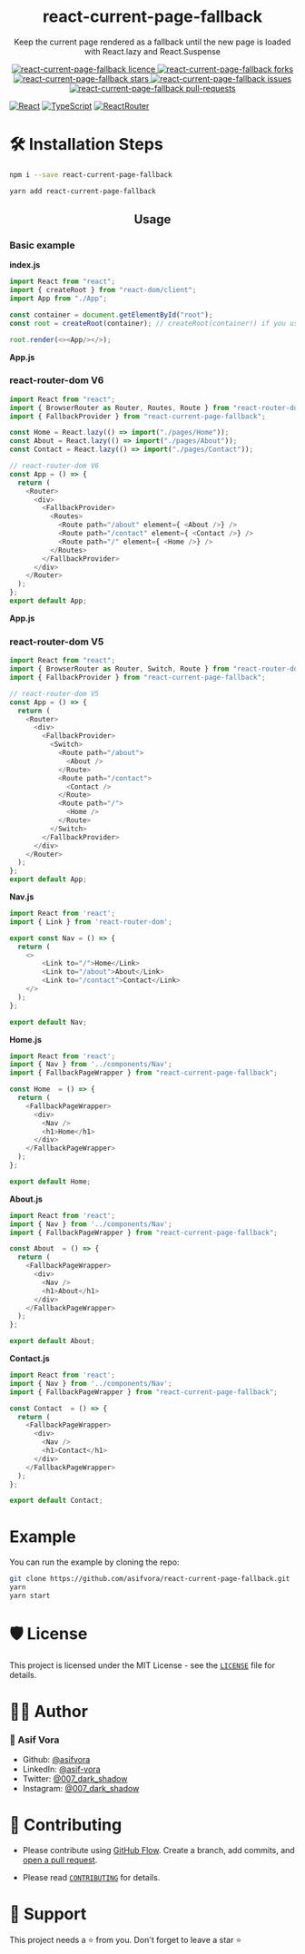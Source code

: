 <h1 align="center">react-current-page-fallback</h1>

<p align="center">Keep the current page rendered as a fallback until the new page is loaded with React.lazy and React.Suspense</p>

<p align="center">
  <a href="https://github.com/asifvora/react-current-page-fallback/blob/master/LICENSE" target="blank">
    <img src="https://img.shields.io/badge/%20license-MIT%20-green" alt="react-current-page-fallback licence" />
  </a>
  <a href="https://github.com/asifvora/react-current-page-fallback/fork" target="blank">
   <img src="https://img.shields.io/github/forks/asifvora/react-current-page-fallback?style=flat-square" alt="react-current-page-fallback forks"/>
  </a>
  <a href="https://github.com/asifvora/react-current-page-fallback/stargazers" target="blank">
   <img src="https://img.shields.io/github/stars/asifvora/react-current-page-fallback?style=flat-square" alt="react-current-page-fallback stars"/>
  </a>
  <a href="https://github.com/asifvora/react-current-page-fallback/issues" target="blank">
    <img src="https://img.shields.io/github/issues/asifvora/react-current-page-fallback?style=flat-square" alt="react-current-page-fallback issues"/>
  </a>
  <a href="https://github.com/asifvora/react-current-page-fallback/pulls" target="blank">
   <img src="https://img.shields.io/github/issues-pr/asifvora/react-current-page-fallback?style=flat-square" alt="react-current-page-fallback pull-requests"/>
  </a>
</p>

[![React](https://img.shields.io/badge/React-20232A?style=for-the-badge&logo=react&logoColor=61DAFB)](https://reactjs.org/)
[![TypeScript](https://img.shields.io/badge/TypeScript-007ACC?style=for-the-badge&logo=typescript&logoColor=white)](https://www.typescriptlang.org/)
[![ReactRouter](https://img.shields.io/badge/React_Router-CA4245?style=for-the-badge&logo=react-router&logoColor=white)](https://reactrouter.com/)

# 🛠️ Installation Steps

```bash
npm i --save react-current-page-fallback
```

```bash
yarn add react-current-page-fallback
```

<h2 align="center">Usage</h2>

### Basic example

**index.js**
```javascript
import React from "react";
import { createRoot } from "react-dom/client";
import App from "./App";

const container = document.getElementById("root");
const root = createRoot(container); // createRoot(container!) if you use TypeScript

root.render(<><App/></>);
```

**App.js**
### react-router-dom V6
```javascript
import React from "react";
import { BrowserRouter as Router, Routes, Route } from "react-router-dom";
import { FallbackProvider } from "react-current-page-fallback";

const Home = React.lazy(() => import("./pages/Home"));
const About = React.lazy(() => import("./pages/About"));
const Contact = React.lazy(() => import("./pages/Contact"));

// react-router-dom V6
const App = () => {
  return (
    <Router>
      <div>
        <FallbackProvider>
          <Routes>
            <Route path="/about" element={ <About />} />
            <Route path="/contact" element={ <Contact />} />
            <Route path="/" element={ <Home />} />
          </Routes>
        </FallbackProvider>
      </div>
    </Router>
  );
};
export default App;
```

**App.js**

### react-router-dom V5

```javascript
import React from "react";
import { BrowserRouter as Router, Switch, Route } from "react-router-dom";
import { FallbackProvider } from "react-current-page-fallback";

// react-router-dom V5
const App = () => {
  return (
    <Router>
      <div>
        <FallbackProvider>
          <Switch>
            <Route path="/about">
              <About />
            </Route>
            <Route path="/contact">
              <Contact />
            </Route>
            <Route path="/">
              <Home />
            </Route>
          </Switch>
        </FallbackProvider>
      </div>
    </Router>
  );
};
export default App;
```

**Nav.js**

```javascript
import React from 'react';
import { Link } from 'react-router-dom';

export const Nav = () => {
  return (
    <>
        <Link to="/">Home</Link>
        <Link to="/about">About</Link> 
        <Link to="/contact">Contact</Link>
    </>
  );
};

export default Nav;
```

**Home.js**

```javascript
import React from 'react';
import { Nav } from '../components/Nav';
import { FallbackPageWrapper } from "react-current-page-fallback";

const Home  = () => {
  return (
    <FallbackPageWrapper>
      <div>
        <Nav />
        <h1>Home</h1>
      </div>
    </FallbackPageWrapper>
  );
};

export default Home;
```

**About.js**

```javascript
import React from 'react';
import { Nav } from '../components/Nav';
import { FallbackPageWrapper } from "react-current-page-fallback";

const About  = () => {
  return (
    <FallbackPageWrapper>
      <div>
        <Nav />
        <h1>About</h1>
      </div>
    </FallbackPageWrapper>
  );
};

export default About;
```

**Contact.js**

```javascript
import React from 'react';
import { Nav } from '../components/Nav';
import { FallbackPageWrapper } from "react-current-page-fallback";

const Contact  = () => {
  return (
    <FallbackPageWrapper>
      <div>
        <Nav />
        <h1>Contact</h1>
      </div>
    </FallbackPageWrapper>
  );
};

export default Contact;
```


# Example
You can run the example by cloning the repo:

```sh
git clone https://github.com/asifvora/react-current-page-fallback.git
yarn
yarn start
```

# 🛡️ License

This project is licensed under the MIT License - see the [`LICENSE`](LICENSE) file for details.

# 👨‍💻 Author
### 👤 Asif Vora
- Github: [@asifvora](https://github.com/asifvora)
- LinkedIn: [@asif-vora](https://www.linkedin.com/in/asif-vora/)
- Twitter: [@007_dark_shadow](https://twitter.com/007_dark_shadow)
- Instagram: [@007_dark_shadow](https://www.instagram.com/007_dark_shadow/)

# 🍰 Contributing

- Please contribute using [GitHub Flow](https://guides.github.com/introduction/flow). Create a branch, add commits, and [open a pull request](https://github.com/asifvora/react-current-page-fallback/compare).

- Please read [`CONTRIBUTING`](CONTRIBUTING.md) for details.

# 🙏 Support
This project needs a ⭐️  from you. Don't forget to leave a star ⭐️
